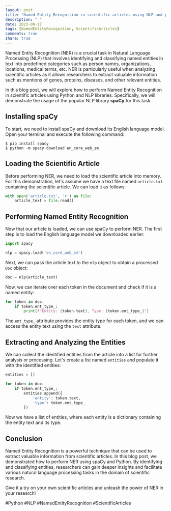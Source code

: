 ```yaml
---
layout: post
title: "Named Entity Recognition in scientific articles using NLP and python"
description: " "
date: 2023-09-17
tags: [NamedEntityRecognition, ScientificArticles]
comments: true
share: true
---
```


Named Entity Recognition (NER) is a crucial task in Natural Language Processing (NLP) that involves identifying and classifying named entities in text into predefined categories such as person names, organizations, locations, medical terms, etc. NER is particularly useful when analyzing scientific articles as it allows researchers to extract valuable information such as mentions of genes, proteins, diseases, and other relevant entities.

In this blog post, we will explore how to perform Named Entity Recognition in scientific articles using Python and NLP libraries. Specifically, we will demonstrate the usage of the popular NLP library **spaCy** for this task.

## Installing spaCy
To start, we need to install spaCy and download its English language model. Open your terminal and execute the following command:

```
$ pip install spacy
$ python -m spacy download en_core_web_sm
```

## Loading the Scientific Article
Before performing NER, we need to load the scientific article into memory. For this demonstration, let's assume we have a text file named `article.txt` containing the scientific article. We can load it as follows:

```python
with open('article.txt', 'r') as file:
    article_text = file.read()
```

## Performing Named Entity Recognition
Now that our article is loaded, we can use spaCy to perform NER. The first step is to load the English language model we downloaded earlier:

```python
import spacy

nlp = spacy.load('en_core_web_sm')
```

Next, we can pass the article text to the `nlp` object to obtain a processed `Doc` object:

```python
doc = nlp(article_text)
```

Now, we can iterate over each token in the document and check if it is a named entity:

```python
for token in doc:
    if token.ent_type_:
        print(f"Entity: {token.text}, Type: {token.ent_type_}")
```

The `ent_type_` attribute provides the entity type for each token, and we can access the entity text using the `text` attribute.

## Extracting and Analyzing the Entities
We can collect the identified entities from the article into a list for further analysis or processing. Let's create a list named `entities` and populate it with the identified entities:

```python
entities = []

for token in doc:
    if token.ent_type_:
        entities.append({
            'entity': token.text,
            'type': token.ent_type_
        })
```

Now we have a list of entities, where each entity is a dictionary containing the entity text and its type.

## Conclusion
Named Entity Recognition is a powerful technique that can be used to extract valuable information from scientific articles. In this blog post, we demonstrated how to perform NER using spaCy and Python. By identifying and classifying entities, researchers can gain deeper insights and facilitate various natural language processing tasks in the domain of scientific research.

Give it a try on your own scientific articles and unleash the power of NER in your research!

#Python #NLP #NamedEntityRecognition #ScientificArticles